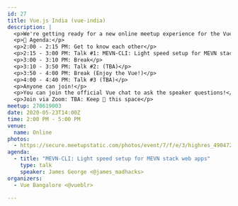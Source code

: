 ```yaml
---
id: 27
title: Vue.js India (vue-india)
description: |
  <p>We're getting ready for a new online meetup experience for the VueBLR community. Join us and the many Vue enthusiasts on Saturday, the 23rd of May for some great sessions and discussions.</p>
  <p>📝 Agenda:</p>
  <p>2:00 - 2:15 PM: Get to know each other</p>
  <p>2:15 - 3:00 PM: Talk #1: MEVN-CLI: Light speed setup for MEVN stack web apps</p>
  <p>3:00 - 3:10 PM: Break</p>
  <p>3:10 - 3:50 PM: Talk #2: (TBA)</p>
  <p>3:50 - 4:00 PM: Break (Enjoy the Vue!)</p>
  <p>4:00 - 4:40 PM: Talk #3 (TBA)</p>
  <p>Anyone can join!</p>
  <p>You can join the official Vue chat to ask the speaker questions!</p>
  <p>Join via Zoom: TBA: Keep 👀 this space</p>
meetup: 270619003
date: 2020-05-23T14:00Z
time: 2:00 PM - 5:00 PM
venue:
  name: Online
photos:
  - https://secure.meetupstatic.com/photos/event/7/f/e/3/highres_490472739.jpeg
agenda:
  - title: "MEVN-CLI: Light speed setup for MEVN stack web apps"
    type: talk
    speaker: James George <@james_madhacks>
organizers:
  - Vue Bangalore <@vueblr>

---
```


<EventPage />
